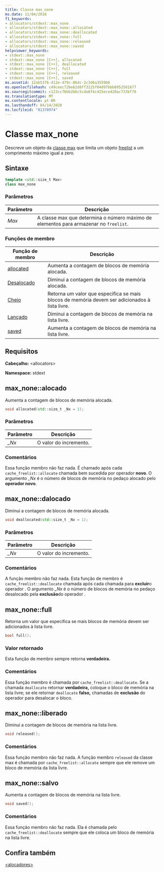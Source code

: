 ```yaml
---
title: Classe max_none
ms.date: 11/04/2016
f1_keywords:
- allocators/stdext::max_none
- allocators/stdext::max_none::allocated
- allocators/stdext::max_none::deallocated
- allocators/stdext::max_none::full
- allocators/stdext::max_none::released
- allocators/stdext::max_none::saved
helpviewer_keywords:
- stdext::max_none
- stdext::max_none [C++], allocated
- stdext::max_none [C++], deallocated
- stdext::max_none [C++], full
- stdext::max_none [C++], released
- stdext::max_none [C++], saved
ms.assetid: 12ab5376-412e-479c-86dc-2c3d6a3559b6
ms.openlocfilehash: c49ceec72be62d8ff3125f04d97bbb6952501677
ms.sourcegitcommit: c123cc76bb2b6c5cde6f4c425ece420ac733bf70
ms.translationtype: MT
ms.contentlocale: pt-BR
ms.lasthandoff: 04/14/2020
ms.locfileid: "81370974"
---
```

# <a name="max_none-class"></a>Classe max_none

Descreve um objeto da [classe max](../standard-library/allocators-header.md) que limita um objeto [freelist](../standard-library/freelist-class.md) a um comprimento máximo igual a zero.

## <a name="syntax"></a>Sintaxe

```cpp
template <std::size_t Max>
class max_none
```

### <a name="parameters"></a>Parâmetros

|Parâmetro|Descrição|
|---------------|-----------------|
|*Max*|A classe max que determina o número máximo de elementos para armazenar no `freelist`.|

### <a name="member-functions"></a>Funções de membro

|Função de membro|Descrição|
|-|-|
|[allocated](#allocated)|Aumenta a contagem de blocos de memória alocada.|
|[Desalocado](#deallocated)|Diminui a contagem de blocos de memória alocada.|
|[Cheio](#full)|Retorna um valor que especifica se mais blocos de memória devem ser adicionados à lista livre.|
|[Lançado](#released)|Diminui a contagem de blocos de memória na lista livre.|
|[saved](#saved)|Aumenta a contagem de blocos de memória na lista livre.|

## <a name="requirements"></a>Requisitos

**Cabeçalho:** \<allocators>

**Namespace:** stdext

## <a name="max_noneallocated"></a><a name="allocated"></a>max_none::alocado

Aumenta a contagem de blocos de memória alocada.

```cpp
void allocated(std::size_t _Nx = 1);
```

### <a name="parameters"></a>Parâmetros

|Parâmetro|Descrição|
|---------------|-----------------|
|*_Nx*|O valor do incremento.|

### <a name="remarks"></a>Comentários

Essa função membro não faz nada. É chamado após cada `cache_freelist::allocate` chamada bem sucedida por operador **novo**. O argumento *_Nx* é o número de blocos de memória no pedaço alocado pelo **operador novo**.

## <a name="max_nonedeallocated"></a><a name="deallocated"></a>max_none::dalocado

Diminui a contagem de blocos de memória alocada.

```cpp
void deallocated(std::size_t _Nx = 1);
```

### <a name="parameters"></a>Parâmetros

|Parâmetro|Descrição|
|---------------|-----------------|
|*_Nx*|O valor do incremento.|

### <a name="remarks"></a>Comentários

A função membro não faz nada. Esta função de membro é `cache_freelist::deallocate` chamada após cada chamada para **excluir**o operador . O argumento *_Nx* é o número de blocos de memória no pedaço desalocado pela **exclusão**do operador .

## <a name="max_nonefull"></a><a name="full"></a>max_none::full

Retorna um valor que especifica se mais blocos de memória devem ser adicionados à lista livre.

```cpp
bool full();
```

### <a name="return-value"></a>Valor retornado

Esta função de membro sempre retorna **verdadeira.**

### <a name="remarks"></a>Comentários

Essa função membro é chamada por `cache_freelist::deallocate`. Se a chamada `deallocate` retornar **verdadeira,** coloque o bloco de memória na lista livre; se ele retornar `deallocate` **falso,** chamadas de **exclusão** do operador para desalocar o bloco.

## <a name="max_nonereleased"></a><a name="released"></a>max_none::liberado

Diminui a contagem de blocos de memória na lista livre.

```cpp
void released();
```

### <a name="remarks"></a>Comentários

Essa função membro não faz nada. A função membro `released` da classe max é chamada por `cache_freelist::allocate` sempre que ele remove um bloco de memória da lista livre.

## <a name="max_nonesaved"></a><a name="saved"></a>max_none::salvo

Aumenta a contagem de blocos de memória na lista livre.

```cpp
void saved();
```

### <a name="remarks"></a>Comentários

Essa função membro não faz nada. Ela é chamada pelo `cache_freelist::deallocate` sempre que ele coloca um bloco de memória na lista livre.

## <a name="see-also"></a>Confira também

[\<alocadores>](../standard-library/allocators-header.md)
